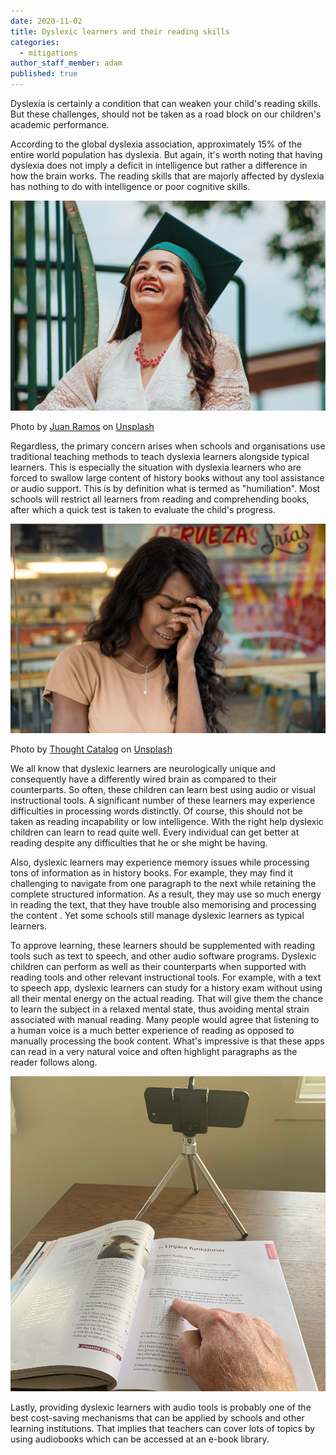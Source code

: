 ```yaml
---
date: 2020-11-02
title: Dyslexic learners and their reading skills
categories:
  - mitigations
author_staff_member: adam
published: true
---
```

Dyslexia is certainly a condition that can weaken your child's reading skills. But these challenges, should not be taken as a road block on our children's academic performance. 

According to the global dyslexia association, approximately 15% of the entire world population has dyslexia. But again, it's worth noting that having dyslexia does not imply a deficit in intelligence but rather a difference in how the brain works. The reading skills that are majorly affected by dyslexia has nothing to do with intelligence or poor cognitive skills.

![Student graduating](/images/graduation.jpg)
<figcaption>
<span>Photo by <a href="https://unsplash.com/@juanmramosjr?utm_source=unsplash&amp;utm_medium=referral&amp;utm_content=creditCopyText">Juan Ramos</a> on <a href="https://unsplash.com/@adamgustavsson/likes?utm_source=unsplash&amp;utm_medium=referral&amp;utm_content=creditCopyText">Unsplash</a></span>
</figcaption>

Regardless, the primary concern arises when schools and organisations use traditional teaching methods to teach dyslexia learners alongside typical learners. 
This is especially the situation with dyslexia learners who are forced to swallow large content of history books without any tool assistance or audio support. This is by definition what is termed as "humiliation".  Most schools will restrict all learners from reading and comprehending books, after which a quick test is taken to evaluate the child's progress. 

![Girl crying](/images/girl-crying.jpg)
<figcaption>
<span>Photo by <a href="https://unsplash.com/@thoughtcatalog?utm_source=unsplash&amp;utm_medium=referral&amp;utm_content=creditCopyText">Thought Catalog</a> on <a href="https://unsplash.com/@adamgustavsson/likes?utm_source=unsplash&amp;utm_medium=referral&amp;utm_content=creditCopyText">Unsplash</a></span>
</figcaption>

We all know that dyslexic learners are neurologically unique and consequently have a differently wired brain as compared to their counterparts. So often, these children can learn best using audio or visual instructional tools. A significant number of these learners may experience difficulties in processing words distinctly. Of course, this should not be taken as reading incapability or low intelligence. With the right help dyslexic children can learn to read quite well. Every individual can get better at reading despite any difficulties that he or she might be having.

Also, dyslexic learners may experience memory issues while processing tons of information as in history books. For example, they may find it challenging to navigate from one paragraph to the next while retaining the complete structured information. As a result, they may use so much energy in reading the text, that they have trouble also memorising and processing the content . Yet some schools still manage dyslexic learners as typical learners. 

To approve learning, these learners should be supplemented with reading tools such as text to speech, and other audio software programs. Dyslexic children can perform as well as their counterparts when supported with reading tools and other relevant instructional tools. 
For example, with a text to speech app, dyslexic learners can study for a history exam without using all their mental energy on the actual reading. That will give them the chance to learn the subject in a relaxed mental state, thus avoiding mental strain associated with manual reading. 
Many people would agree that listening to a human voice is a much better experience of reading as opposed to manually processing the book content. What's impressive is that these apps can read in a very natural voice and  often highlight paragraphs as the reader follows along. 

![The IcanRead app ](/images/pointing.JPG)

Lastly, providing dyslexic learners with audio tools is probably one of the best cost-saving mechanisms that can be applied by schools and other learning institutions. That implies that teachers can cover lots of topics by using audiobooks which can be accessed at an e-book library. 
